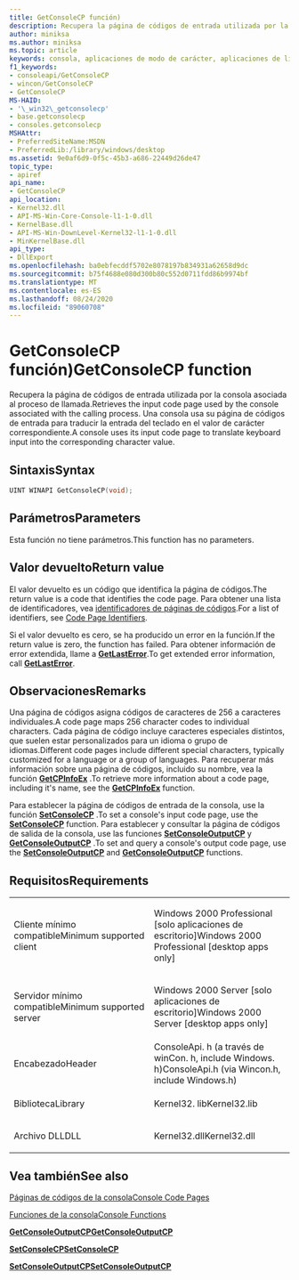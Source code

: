 ```yaml
---
title: GetConsoleCP función)
description: Recupera la página de códigos de entrada utilizada por la consola asociada al proceso de llamada.
author: miniksa
ms.author: miniksa
ms.topic: article
keywords: consola, aplicaciones de modo de carácter, aplicaciones de línea de comandos, aplicaciones de terminal, API de consola
f1_keywords:
- consoleapi/GetConsoleCP
- wincon/GetConsoleCP
- GetConsoleCP
MS-HAID:
- '\_win32\_getconsolecp'
- base.getconsolecp
- consoles.getconsolecp
MSHAttr:
- PreferredSiteName:MSDN
- PreferredLib:/library/windows/desktop
ms.assetid: 9e0af6d9-0f5c-45b3-a686-22449d26de47
topic_type:
- apiref
api_name:
- GetConsoleCP
api_location:
- Kernel32.dll
- API-MS-Win-Core-Console-l1-1-0.dll
- KernelBase.dll
- API-MS-Win-DownLevel-Kernel32-l1-1-0.dll
- MinKernelBase.dll
api_type:
- DllExport
ms.openlocfilehash: ba0ebfecddf5702e8078197b834931a62658d9dc
ms.sourcegitcommit: b75f4688e080d300b80c552d0711fdd86b9974bf
ms.translationtype: MT
ms.contentlocale: es-ES
ms.lasthandoff: 08/24/2020
ms.locfileid: "89060708"
---
```

# <a name="getconsolecp-function"></a><span data-ttu-id="f2650-104">GetConsoleCP función)</span><span class="sxs-lookup"><span data-stu-id="f2650-104">GetConsoleCP function</span></span>


<span data-ttu-id="f2650-105">Recupera la página de códigos de entrada utilizada por la consola asociada al proceso de llamada.</span><span class="sxs-lookup"><span data-stu-id="f2650-105">Retrieves the input code page used by the console associated with the calling process.</span></span> <span data-ttu-id="f2650-106">Una consola usa su página de códigos de entrada para traducir la entrada del teclado en el valor de carácter correspondiente.</span><span class="sxs-lookup"><span data-stu-id="f2650-106">A console uses its input code page to translate keyboard input into the corresponding character value.</span></span>

<a name="syntax"></a><span data-ttu-id="f2650-107">Sintaxis</span><span class="sxs-lookup"><span data-stu-id="f2650-107">Syntax</span></span>
------

```C
UINT WINAPI GetConsoleCP(void);
```

<a name="parameters"></a><span data-ttu-id="f2650-108">Parámetros</span><span class="sxs-lookup"><span data-stu-id="f2650-108">Parameters</span></span>
----------

<span data-ttu-id="f2650-109">Esta función no tiene parámetros.</span><span class="sxs-lookup"><span data-stu-id="f2650-109">This function has no parameters.</span></span>

<a name="return-value"></a><span data-ttu-id="f2650-110">Valor devuelto</span><span class="sxs-lookup"><span data-stu-id="f2650-110">Return value</span></span>
------------

<span data-ttu-id="f2650-111">El valor devuelto es un código que identifica la página de códigos.</span><span class="sxs-lookup"><span data-stu-id="f2650-111">The return value is a code that identifies the code page.</span></span> <span data-ttu-id="f2650-112">Para obtener una lista de identificadores, vea [identificadores de páginas de códigos](https://msdn.microsoft.com/library/windows/desktop/dd317756).</span><span class="sxs-lookup"><span data-stu-id="f2650-112">For a list of identifiers, see [Code Page Identifiers](https://msdn.microsoft.com/library/windows/desktop/dd317756).</span></span>

<span data-ttu-id="f2650-113">Si el valor devuelto es cero, se ha producido un error en la función.</span><span class="sxs-lookup"><span data-stu-id="f2650-113">If the return value is zero, the function has failed.</span></span> <span data-ttu-id="f2650-114">Para obtener información de error extendida, llame a [**GetLastError**](https://msdn.microsoft.com/library/windows/desktop/ms679360).</span><span class="sxs-lookup"><span data-stu-id="f2650-114">To get extended error information, call [**GetLastError**](https://msdn.microsoft.com/library/windows/desktop/ms679360).</span></span>

<a name="remarks"></a><span data-ttu-id="f2650-115">Observaciones</span><span class="sxs-lookup"><span data-stu-id="f2650-115">Remarks</span></span>
-------

<span data-ttu-id="f2650-116">Una página de códigos asigna códigos de caracteres de 256 a caracteres individuales.</span><span class="sxs-lookup"><span data-stu-id="f2650-116">A code page maps 256 character codes to individual characters.</span></span> <span data-ttu-id="f2650-117">Cada página de código incluye caracteres especiales distintos, que suelen estar personalizados para un idioma o grupo de idiomas.</span><span class="sxs-lookup"><span data-stu-id="f2650-117">Different code pages include different special characters, typically customized for a language or a group of languages.</span></span> <span data-ttu-id="f2650-118">Para recuperar más información sobre una página de códigos, incluido su nombre, vea la función [**GetCPInfoEx**](https://msdn.microsoft.com/library/windows/desktop/dd318081) .</span><span class="sxs-lookup"><span data-stu-id="f2650-118">To retrieve more information about a code page, including it's name, see the [**GetCPInfoEx**](https://msdn.microsoft.com/library/windows/desktop/dd318081) function.</span></span>

<span data-ttu-id="f2650-119">Para establecer la página de códigos de entrada de la consola, use la función [**SetConsoleCP**](setconsolecp.md) .</span><span class="sxs-lookup"><span data-stu-id="f2650-119">To set a console's input code page, use the [**SetConsoleCP**](setconsolecp.md) function.</span></span> <span data-ttu-id="f2650-120">Para establecer y consultar la página de códigos de salida de la consola, use las funciones [**SetConsoleOutputCP**](setconsoleoutputcp.md) y [**GetConsoleOutputCP**](getconsoleoutputcp.md) .</span><span class="sxs-lookup"><span data-stu-id="f2650-120">To set and query a console's output code page, use the [**SetConsoleOutputCP**](setconsoleoutputcp.md) and [**GetConsoleOutputCP**](getconsoleoutputcp.md) functions.</span></span>

<a name="requirements"></a><span data-ttu-id="f2650-121">Requisitos</span><span class="sxs-lookup"><span data-stu-id="f2650-121">Requirements</span></span>
------------

<table>
<colgroup>
<col width="50%" />
<col width="50%" />
</colgroup>
<tbody>
<tr class="odd">
<td><p><span data-ttu-id="f2650-122">Cliente mínimo compatible</span><span class="sxs-lookup"><span data-stu-id="f2650-122">Minimum supported client</span></span></p></td>
<td><p><span data-ttu-id="f2650-123">Windows 2000 Professional [solo aplicaciones de escritorio]</span><span class="sxs-lookup"><span data-stu-id="f2650-123">Windows 2000 Professional [desktop apps only]</span></span></p></td>
</tr>
<tr class="even">
<td><p><span data-ttu-id="f2650-124">Servidor mínimo compatible</span><span class="sxs-lookup"><span data-stu-id="f2650-124">Minimum supported server</span></span></p></td>
<td><p><span data-ttu-id="f2650-125">Windows 2000 Server [solo aplicaciones de escritorio]</span><span class="sxs-lookup"><span data-stu-id="f2650-125">Windows 2000 Server [desktop apps only]</span></span></p></td>
</tr>
<tr class="odd">
<td><p><span data-ttu-id="f2650-126">Encabezado</span><span class="sxs-lookup"><span data-stu-id="f2650-126">Header</span></span></p></td>
<td><span data-ttu-id="f2650-127">ConsoleApi. h (a través de winCon. h, include Windows. h)</span><span class="sxs-lookup"><span data-stu-id="f2650-127">ConsoleApi.h (via Wincon.h, include Windows.h)</span></span></td>
</tr>
<tr class="even">
<td><p><span data-ttu-id="f2650-128">Biblioteca</span><span class="sxs-lookup"><span data-stu-id="f2650-128">Library</span></span></p></td>
<td><span data-ttu-id="f2650-129">Kernel32. lib</span><span class="sxs-lookup"><span data-stu-id="f2650-129">Kernel32.lib</span></span></td>
</tr>
<tr class="odd">
<td><p><span data-ttu-id="f2650-130">Archivo DLL</span><span class="sxs-lookup"><span data-stu-id="f2650-130">DLL</span></span></p></td>
<td><span data-ttu-id="f2650-131">Kernel32.dll</span><span class="sxs-lookup"><span data-stu-id="f2650-131">Kernel32.dll</span></span></td>
</tr>
<tr class="even">
</tr>
<tr class="odd">
</tr>
<tr class="even">
</tr>
</tbody>
</table>

## <a name="span-idsee_alsospansee-also"></a><span data-ttu-id="f2650-132"><span id="see_also"></span>Vea también</span><span class="sxs-lookup"><span data-stu-id="f2650-132"><span id="see_also"></span>See also</span></span>


[<span data-ttu-id="f2650-133">Páginas de códigos de la consola</span><span class="sxs-lookup"><span data-stu-id="f2650-133">Console Code Pages</span></span>](console-code-pages.md)

[<span data-ttu-id="f2650-134">Funciones de la consola</span><span class="sxs-lookup"><span data-stu-id="f2650-134">Console Functions</span></span>](console-functions.md)

[<span data-ttu-id="f2650-135">**GetConsoleOutputCP**</span><span class="sxs-lookup"><span data-stu-id="f2650-135">**GetConsoleOutputCP**</span></span>](getconsoleoutputcp.md)

[<span data-ttu-id="f2650-136">**SetConsoleCP**</span><span class="sxs-lookup"><span data-stu-id="f2650-136">**SetConsoleCP**</span></span>](setconsolecp.md)

[<span data-ttu-id="f2650-137">**SetConsoleOutputCP**</span><span class="sxs-lookup"><span data-stu-id="f2650-137">**SetConsoleOutputCP**</span></span>](setconsoleoutputcp.md)

 

 




